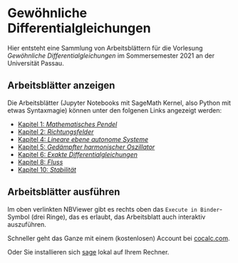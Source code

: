 # Gewöhnliche Differentialgleichungen

Hier entsteht eine Sammlung von Arbeitsblättern für die Vorlesung *Gewöhnliche Differentialgleichungen*
im Sommersemester 2021 an der Universität Passau.

## Arbeitsblätter anzeigen

Die Arbeitsblätter (Jupyter Notebooks mit SageMath Kernel, also Python mit etwas Syntaxmagie) können
unter den folgenen Links angezeigt werden:
 - [Kapitel 1: *Mathematisches Pendel*](https://nbviewer.jupyter.org/github/JeremiasE/ODE-SS2021/blob/main/1-Pendel/Mathematisches%20Pendel.ipynb)
 - [Kapitel 2: *Richtungsfelder*](https://nbviewer.jupyter.org/github/JeremiasE/ODE-SS2021/blob/main/2-Richtungsfeld/Richtungsfelder.ipynb)
 - [Kapitel 4: *Lineare ebene autonome Systeme*](https://nbviewer.jupyter.org/github/JeremiasE/ODE-SS2021/blob/main/4-Lineare_Systeme/Lineare%20ebene%20autonome%20Systeme.ipynb)
 - [Kapitel 5: *Gedämpfter harmonischer Oszillator*](https://nbviewer.jupyter.org/github/JeremiasE/ODE-SS2021/blob/main/5-Konstante_Koeffizienten/Ged%C3%A4mpfter%20harmonischer%20Oszillator.ipynb)
 - [Kapitel 6: *Exakte Differentialgleichungen*](https://nbviewer.jupyter.org/github/JeremiasE/ODE-SS2021/blob/main/6-Exakte_Differenzialgleichungen/Exakte%20Differentialgleichungen.ipynb)
 - [Kapitel 8: *Fluss*](https://nbviewer.jupyter.org/github/JeremiasE/ODE-SS2021/blob/main/8-Fluss/Fluss.ipynb)
 - [Kapitel 10: *Stabilität*](https://nbviewer.jupyter.org/github/JeremiasE/ODE-SS2021/blob/main/10-Stabilitaet/Stabilit%C3%A4t.ipynb)

## Arbeitsblätter ausführen

Im oben verlinkten NBViewer gibt es rechts oben das `Execute in Binder`-Symbol (drei Ringe), das
es erlaubt, das Arbeitsblatt auch interaktiv auszuführen.

Schneller geht das Ganze mit einem (kostenlosen) Account bei [cocalc.com](https://cocalc.com/).

Oder Sie installieren sich [sage](https://www.sagemath.org/) lokal auf Ihrem Rechner.
